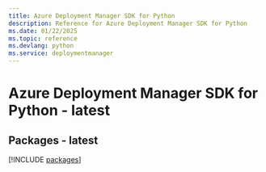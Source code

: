 ```yaml
---
title: Azure Deployment Manager SDK for Python
description: Reference for Azure Deployment Manager SDK for Python
ms.date: 01/22/2025
ms.topic: reference
ms.devlang: python
ms.service: deploymentmanager
---
```

# Azure Deployment Manager SDK for Python - latest
## Packages - latest
[!INCLUDE [packages](deployment-manager-index.md)]